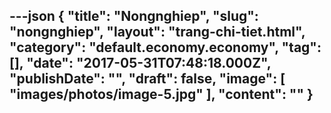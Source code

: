 ---json
{
    "title": "Nongnghiep",
    "slug": "nongnghiep",
    "layout": "trang-chi-tiet.html",
    "category": "default.economy.economy",
    "tag": [],
    "date": "2017-05-31T07:48:18.000Z",
    "publishDate": "",
    "draft": false,
    "image": [
        "images/photos/image-5.jpg"
    ],
    "__content__": ""
}
---
